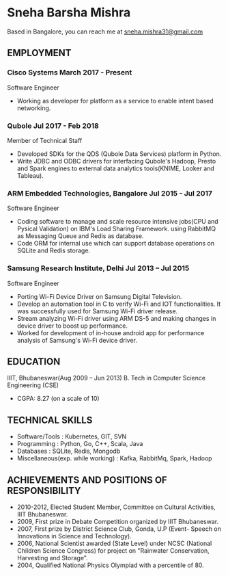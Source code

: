 # **Sneha Barsha Mishra**
Based in Bangalore, you can reach me at sneha.mishra31@gmail.com


## **EMPLOYMENT**	

### **Cisco Systems	March 2017 - Present**
Software Engineer
-	Working as developer for platform as a service to enable intent based networking.

### **Qubole	Jul 2017 - Feb 2018**
Member of Technical Staff
-	Developed SDKs for the QDS (Qubole Data Services) platform in Python.
-	Write JDBC and ODBC drivers for interfacing Qubole's Hadoop, Presto and Spark engines to external data analytics tools(KNIME, Looker and Tableau).

### **ARM Embedded Technologies, Bangalore	Jul 2015 - Jul 2017**
Software Engineer
-	Coding software to manage and scale resource intensive jobs(CPU and Pysical Validation) on IBM's Load Sharing Framework.
  using RabbitMQ as Messaging Queue and Redis as database.
-	Code ORM for internal use which can support database operations on SQLite and Redis storage.

### **Samsung Research Institute, Delhi					Jul 2013 – Jul 2015**
Software Engineer
-	Porting Wi-Fi Device Driver on Samsung Digital Television.
-	Develop an automation tool in C to verify Wi-Fi and IOT functionalities. It was successfully used for Samsung Wi-Fi driver release.
-	Stream analyzing Wi-Fi driver using ARM DS-5 and making changes in device driver to boost up performance.
-	Worked for development of in-house android app for performance analysis of Samsung's Wi-Fi device driver.

## **EDUCATION**

IIIT, Bhubaneswar(Aug 2009 – Jun 2013)
B. Tech in Computer Science Engineering (CSE)
-	CGPA: 8.27 (on a scale of 10)

## **TECHNICAL SKILLS**		

- Software/Tools                        :	Kubernetes, GIT, SVN
- Programming                           :	Python, Go, C++, Scala, Java
- Databases                             :	SQLite, Redis, Mongodb
- Miscellaneous(exp. while working)     : Kafka, RabbitMq, Spark, Hadoop

## **ACHIEVEMENTS AND POSITIONS OF RESPONSIBILITY**

-	2010-2012, Elected Student Member, Committee on Cultural Activities, IIIT Bhubaneswar. 
-	2009, First prize in Debate Competition organized by IIIT Bhubaneswar.
-	2007, First prize by District Science Club, Gonda, U.P (Event- Speech on Innovations in Science and Technology).
-	2006, National Scientist awarded (State Level) under NCSC (National Children Science Congress) for project on "Rainwater Conservation, Harvesting and Storage".
-	2004, Qualified National Physics Olympiad with a percentile of 80.

